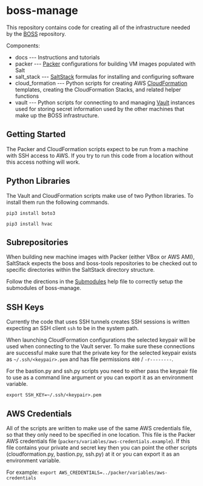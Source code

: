 boss-manage
===========

This repository contains code for creating all of the infrastructure needed by
the [BOSS](https://github.com/aplmicrons/boss) repository.

Components:

 * docs --- Instructions and tutorials
 * packer --- [Packer](https://www.packer.io/) configurations for building VM
              images populated with Salt
 * salt_stack --- [SaltStack](http://saltstack.com/) formulas for installing
                  and configuring software
 * cloud_formation --- Python scripts for creating AWS [CloudFormation](https://aws.amazon.com/cloudformation/)
                       templates, creating the CloudFormation Stacks, and
                       related helper functions
 * vault --- Python scripts for connecting to and managing [Vault](http://www.vaultproject.io/)
             instances used for storing secret information used by the other
             machines that make up the BOSS infrastructure.

## Getting Started

The Packer and CloudFormation scripts expect to be run from a machine with SSH
access to AWS. If you try to run this code from a location without this access
nothing will work.

## Python Libraries

The Vault and CloudFormation scripts make use of two Python libraries. To
install them run the following commands.

`pip3 install boto3`

`pip3 install hvac`

## Subrepositories

When building new machine images with Packer (either VBox or AWS AMI),
SaltStack expects the boss and boss-tools repositories to be checked
out to specific directories within the SaltStack directory structure.

Follow the directions in the [Submodules](docs/Submodules.md) help file to
correctly setup the submodules of boss-manage.

## SSH Keys

Currently the code that uses SSH tunnels creates SSH sessions is written
expecting an SSH client `ssh` to be in the system path.

When launching CloudFormation configurations the selected keypair will be used
when connecting to the Vault server. To make sure these connections are
successful make sure that the private key for the selected keypair exists as
`~/.ssh/<keypair>.pem` and has file permissions `400` / `-r--------`.

For the bastion.py and ssh.py scripts you need to either pass the keypair
file to use as a command line argument or you can export it as an environment
variable.

`export SSH_KEY=~/.ssh/<keypair>.pem`

## AWS Credentials

All of the scripts are written to make use of the same AWS credentials file,
so that they only need to be specified in one location. This file is the Packer
AWS credentials file (`packers/variables/aws-credentials.example`). If this
file contains your private and secret key then you can point the other scripts
(cloudformation.py, bastion.py, ssh.py) at it or you can export it as an
environment variable.

For example: `export AWS_CREDENTIALS=../packer/variables/aws-credentials`